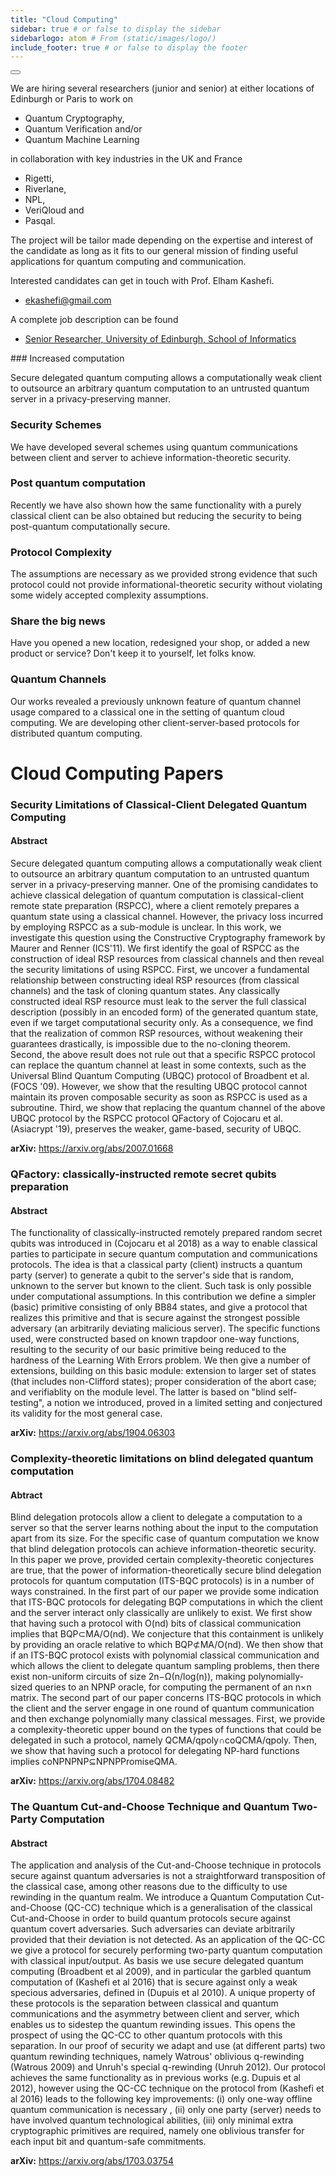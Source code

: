 ```yaml
---
title: "Cloud Computing"
sidebar: true # or false to display the sidebar
sidebarlogo: atom # From (static/images/logo/)
include_footer: true # or false to display the footer
---
```

<div class="notification has-background-primary is-light is-light has-text-grey-darker	">
  <button class="delete"></button>
  <p>
  We are hiring several researchers (junior and senior) at either locations of Edinburgh or Paris to work on 
  <ul>
    <li>Quantum Cryptography,</li>
    <li>Quantum Verification and/or</li>
    <li>Quantum Machine Learning</li>
  </ul>
  in collaboration with key industries in the UK and France 
    <ul>
    <li>Rigetti,</li>
    <li>Riverlane,</li>
    <li>NPL,</li>
    <li>VeriQloud and </li>
    <li>Pasqal.</li>
  </ul>
  </p>
  
<p>The project will be tailor made depending on the expertise and interest of the candidate as long as it fits to our general mission of finding useful applications for quantum computing and communication.</p>

<p>Interested candidates can get in touch with Prof. Elham Kashefi.
<ul>
  <li><a href = "mailto: ekashefi@gmail.com">ekashefi@gmail.com</a></li>
</ul>
</p>

<p>A complete job description can be found
<ul>
<li><a href="https://elxw.fa.em3.oraclecloud.com/hcmUI/CandidateExperience/en/sites/CX_1001/job/5321/?utm_medium=jobshare">Senior Researcher, University of Edinburgh, School of Informatics</a></li>
</ul>
</p>
</div>
### Increased computation

Secure delegated quantum computing allows a computationally weak client to outsource an arbitrary quantum computation to an untrusted quantum server in a privacy-preserving manner. 

### Security Schemes

We have developed several schemes using quantum communications between client and server to achieve information-theoretic security. 

### Post quantum computation

Recently we have also shown how the same functionality with a purely classical client can be also obtained but reducing the security to being post-quantum computationally secure. 

### Protocol Complexity

The assumptions are necessary as we provided strong evidence that such protocol could not provide informational-theoretic security without violating some widely accepted complexity assumptions. 

### Share the big news

Have you opened a new location, redesigned your shop, or added a new product or service? Don't keep it to yourself, let folks know.


### Quantum Channels

Our works revealed a previously unknown feature of quantum channel usage compared to a classical one in the setting of quantum cloud computing. We are developing other client-server-based protocols for distributed quantum computing.


# Cloud Computing Papers

### Security Limitations of Classical-Client Delegated Quantum Computing

#### Abstract

Secure delegated quantum computing allows a computationally weak client to outsource an arbitrary quantum computation to an untrusted quantum server in a privacy-preserving manner. One of the promising candidates to achieve classical delegation of quantum computation is classical-client remote state preparation (RSPCC), where a client remotely prepares a quantum state using a classical channel. However, the privacy loss incurred by employing RSPCC as a sub-module is unclear.
In this work, we investigate this question using the Constructive Cryptography framework by Maurer and Renner (ICS'11). We first identify the goal of RSPCC as the construction of ideal RSP resources from classical channels and then reveal the security limitations of using RSPCC. First, we uncover a fundamental relationship between constructing ideal RSP resources (from classical channels) and the task of cloning quantum states. Any classically constructed ideal RSP resource must leak to the server the full classical description (possibly in an encoded form) of the generated quantum state, even if we target computational security only. As a consequence, we find that the realization of common RSP resources, without weakening their guarantees drastically, is impossible due to the no-cloning theorem. Second, the above result does not rule out that a specific RSPCC protocol can replace the quantum channel at least in some contexts, such as the Universal Blind Quantum Computing (UBQC) protocol of Broadbent et al. (FOCS '09). However, we show that the resulting UBQC protocol cannot maintain its proven composable security as soon as RSPCC is used as a subroutine. Third, we show that replacing the quantum channel of the above UBQC protocol by the RSPCC protocol QFactory of Cojocaru et al. (Asiacrypt '19), preserves the weaker, game-based, security of UBQC.


**arXiv:** https://arxiv.org/abs/2007.01668


### QFactory: classically-instructed remote secret qubits preparation

#### Abstract

The functionality of classically-instructed remotely prepared random secret qubits was introduced in (Cojocaru et al 2018) as a way to enable classical parties to participate in secure quantum computation and communications protocols. The idea is that a classical party (client) instructs a quantum party (server) to generate a qubit to the server's side that is random, unknown to the server but known to the client. Such task is only possible under computational assumptions. In this contribution we define a simpler (basic) primitive consisting of only BB84 states, and give a protocol that realizes this primitive and that is secure against the strongest possible adversary (an arbitrarily deviating malicious server). The specific functions used, were constructed based on known trapdoor one-way functions, resulting to the security of our basic primitive being reduced to the hardness of the Learning With Errors problem. We then give a number of extensions, building on this basic module: extension to larger set of states (that includes non-Clifford states); proper consideration of the abort case; and verifiablity on the module level. The latter is based on "blind self-testing", a notion we introduced, proved in a limited setting and conjectured its validity for the most general case.

**arXiv:** https://arxiv.org/abs/1904.06303

### Complexity-theoretic limitations on blind delegated quantum computation

#### Abtract

Blind delegation protocols allow a client to delegate a computation to a server so that the server learns nothing about the input to the computation apart from its size. For the specific case of quantum computation we know that blind delegation protocols can achieve information-theoretic security. In this paper we prove, provided certain complexity-theoretic conjectures are true, that the power of information-theoretically secure blind delegation protocols for quantum computation (ITS-BQC protocols) is in a number of ways constrained. In the first part of our paper we provide some indication that ITS-BQC protocols for delegating BQP computations in which the client and the server interact only classically are unlikely to exist. We first show that having such a protocol with O(nd) bits of classical communication implies that BQP⊂MA/O(nd). We conjecture that this containment is unlikely by providing an oracle relative to which BQP⊄MA/O(nd). We then show that if an ITS-BQC protocol exists with polynomial classical communication and which allows the client to delegate quantum sampling problems, then there exist non-uniform circuits of size 2n−Ω(n/log(n)), making polynomially-sized queries to an NPNP oracle, for computing the permanent of an n×n matrix. The second part of our paper concerns ITS-BQC protocols in which the client and the server engage in one round of quantum communication and then exchange polynomially many classical messages. First, we provide a complexity-theoretic upper bound on the types of functions that could be delegated in such a protocol, namely QCMA/qpoly∩coQCMA/qpoly. Then, we show that having such a protocol for delegating NP-hard functions implies coNPNPNP⊆NPNPPromiseQMA.

**arXiv:** https://arxiv.org/abs/1704.08482

### The Quantum Cut-and-Choose Technique and Quantum Two-Party Computation

#### Abstract

The application and analysis of the Cut-and-Choose technique in protocols secure against quantum adversaries is not a straightforward transposition of the classical case, among other reasons due to the difficulty to use rewinding in the quantum realm. We introduce a Quantum Computation Cut-and-Choose (QC-CC) technique which is a generalisation of the classical Cut-and-Choose in order to build quantum protocols secure against quantum covert adversaries. Such adversaries can deviate arbitrarily provided that their deviation is not detected. As an application of the QC-CC we give a protocol for securely performing two-party quantum computation with classical input/output. As basis we use secure delegated quantum computing (Broadbent et al 2009), and in particular the garbled quantum computation of (Kashefi et al 2016) that is secure against only a weak specious adversaries, defined in (Dupuis et al 2010). A unique property of these protocols is the separation between classical and quantum communications and the asymmetry between client and server, which enables us to sidestep the quantum rewinding issues. This opens the prospect of using the QC-CC to other quantum protocols with this separation. In our proof of security we adapt and use (at different parts) two quantum rewinding techniques, namely Watrous' oblivious q-rewinding (Watrous 2009) and Unruh's special q-rewinding (Unruh 2012). Our protocol achieves the same functionality as in previous works (e.g. Dupuis et al 2012), however using the QC-CC technique on the protocol from (Kashefi et al 2016) leads to the following key improvements: (i) only one-way offline quantum communication is necessary , (ii) only one party (server) needs to have involved quantum technological abilities, (iii) only minimal extra cryptographic primitives are required, namely one oblivious transfer for each input bit and quantum-safe commitments.

**arXiv:** https://arxiv.org/abs/1703.03754
